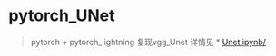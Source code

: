 # pytorch_UNet
> pytorch + pytorch_lightning 复现vgg_Unet
> 详情见 * <a href="Unet.ipynb">Unet.ipynb/</a>

